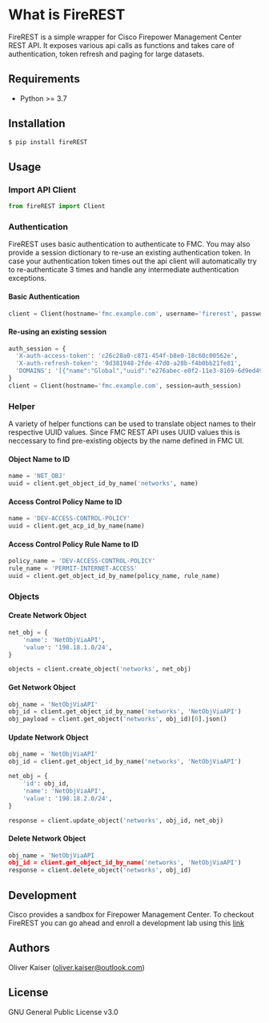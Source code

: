 # What is FireREST

FireREST is a simple wrapper for Cisco Firepower Management Center REST API. It exposes various api calls
as functions and takes care of authentication, token refresh and paging for large datasets.

## Requirements 

* Python >= 3.7

## Installation

```bash
$ pip install fireREST
```

## Usage

### Import API Client

```python
from fireREST import Client
```

### Authentication

FireREST uses basic authentication to authenticate to FMC. You may also provide a session dictionary
to re-use an existing authentication token. In case your authentication token times out the api client
will automatically try to re-authenticate 3 times and handle any intermediate authentication exceptions.

#### Basic Authentication

```python
client = Client(hostname='fmc.example.com', username='firerest', password='Cisco123')
```

#### Re-using an existing session

```python
auth_session = {
  'X-auth-access-token': 'c26c28a0-c871-454f-b8e0-18c60c00562e',
  'X-auth-refresh-token': '9d381948-2fde-47d0-a28b-f4b0bb21fe81',
  'DOMAINS': '[{"name":"Global","uuid":"e276abec-e0f2-11e3-8169-6d9ed49b625f"}, {"name":"Global/Devel","uuid":"61e913a3-4bd6-7bde-54b6-000000000000"}]',
}
client = Client(hostname='fmc.example.com', session=auth_session)
```

### Helper

A variety of helper functions can be used to translate object names to their respective UUID values. Since FMC REST API uses UUID values this is neccessary
to find pre-existing objects by the name defined in FMC UI.

#### Object Name to ID

```python
name = 'NET_OBJ'
uuid = client.get_object_id_by_name('networks', name)
```

#### Access Control Policy Name to ID

```python
name = 'DEV-ACCESS-CONTROL-POLICY'
uuid = client.get_acp_id_by_name(name)
```

#### Access Control Policy Rule Name to ID

```python
policy_name = 'DEV-ACCESS-CONTROL-POLICY'
rule_name = 'PERMIT-INTERNET-ACCESS'
uuid = client.get_object_id_by_name(policy_name, rule_name)
```

### Objects

#### Create Network Object

```python
net_obj = { 
    'name': 'NetObjViaAPI',
    'value': '198.18.1.0/24',
}

objects = client.create_object('networks', net_obj)
```

#### Get Network Object

```python
obj_name = 'NetObjViaAPI'
obj_id = client.get_object_id_by_name('networks', 'NetObjViaAPI')
obj_payload = client.get_object('networks', obj_id)[0].json()
```

#### Update Network Object

```python
obj_name = 'NetObjViaAPI'
obj_id = client.get_object_id_by_name('networks', 'NetObjViaAPI')

net_obj = {
    'id': obj_id,
    'name': 'NetObjViaAPI',
    'value': '198.18.2.0/24',
}

response = client.update_object('networks', obj_id, net_obj)
```

#### Delete Network Object

```python
obj_name = 'NetObjViaAPI
obj_id = client.get_object_id_by_name('networks', 'NetObjViaAPI')
response = client.delete_object('networks', obj_id)
```
## Development

Cisco provides a sandbox for Firepower Management Center. To checkout FireREST you can go ahead and enroll a
development lab using this [link](https://devnetsandbox.cisco.com/RM/Diagram/Index/1228cb22-b2ba-48d3-a70a-86a53f4eecc0?diagramType=Topology)

## Authors 

Oliver Kaiser (oliver.kaiser@outlook.com)

## License

GNU General Public License v3.0
